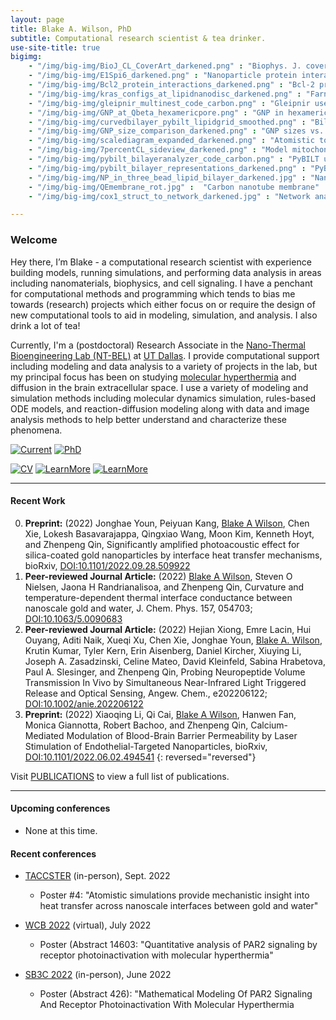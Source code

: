 ```yaml
---
layout: page
title: Blake A. Wilson, PhD
subtitle: Computational research scientist & tea drinker.
use-site-title: true
bigimg:
    - "/img/big-img/BioJ_CL_CoverArt_darkened.png" : "Biophys. J. cover art"
    - "/img/big-img/E1Spi6_darkened.png" : "Nanoparticle protein interaction"
    - "/img/big-img/Bcl2_protein_interactions_darkened.png" : "Bcl-2 protein interactions"
    - "/img/big-img/kras_configs_at_lipidnanodisc_darkened.png" : "Farnesylated-Kras@Lipid-nanodisc"
    - "/img/big-img/gleipnir_multinest_code_carbon.png" : "Gleipnir use code snippet"
    - "/img/big-img/GNP_at_Qbeta_hexamericpore.png" : "GNP in hexameric pore of Q-beta virus"
    - "/img/big-img/curvedbilayer_pybilt_lipidgrid_smoothed.png" : "Bilayer surface grid from PyBILT analysis"
    - "/img/big-img/GNP_size_comparison_darkened.png" : "GNP sizes vs. a protein"
    - "/img/big-img/scalediagram_expanded_darkened.png" : "Atomistic to network dynamics scale diagram"
    - "/img/big-img/7percentCL_sideview_darkened.png" : "Model mitochondrial membrane with 7 percent CL"
    - "/img/big-img/pybilt_bilayeranalyzer_code_carbon.png" : "PyBILT use code snippet"
    - "/img/big-img/pybilt_bilayer_representations_darkened.png" : "PyBILT bilayer representations"
    - "/img/big-img/NP_in_three_bead_lipid_bilayer_darkened.jpg" : "Nanoparticle in a coarse grained lipid bilayer"
    - "/img/big-img/QEmembrane_rot.jpg" :  "Carbon nanotube membrane"
    - "/img/big-img/cox1_struct_to_network_darkened.jpg" : "Network analysis of COX-1 protein"

---
```

### Welcome

Hey there, I’m Blake - a computational research scientist with experience building models, running simulations, and performing data analysis in areas including nanomaterials, biophysics, and cell signaling. I have a penchant for computational methods and programming which tends to bias me towards (research) projects which either focus on or require the design of new computational tools to aid in modeling, simulation, and analysis. I also drink a lot of tea!

Currently, I'm a (postdoctoral) Research Associate in the [Nano-Thermal Bioengineering Lab (NT-BEL)](https://www.nanobrainlab.net/) at [UT Dallas](https://www.utdallas.edu/). I provide computational support including modeling and data analysis to a variety of projects in the lab, but my principal focus has been on studying [molecular hyperthermia](https://onlinelibrary.wiley.com/doi/abs/10.1002/smll.201700841) and diffusion in the brain extracellular space. I use a variety of modeling and simulation methods including molecular dynamics simulation, rules-based ODE models, and reaction-diffusion modeling along with data and image analysis methods to help better understand and characterize these phenomena.

[![Current](https://img.shields.io/badge/Research%20Associate-2019--Present-blueviolet?style=social)](aboutme#professional-experience)
[![PhD](https://img.shields.io/badge/Ph.D.-Chemistry-blue?style=social)](aboutme#education)

[![CV](https://img.shields.io/badge/Download-my%20CV-lightgrey?style=for-the-badge)](https://drive.google.com/file/d/1JCpTAaTp_cIA0VEb8G9surkjtIyj9ZUJ/view?usp=sharing) [![LearnMore](https://img.shields.io/badge/Learn%20More-About%20Me-lightgrey?style=for-the-badge)](aboutme.md) [![LearnMore](https://img.shields.io/badge/Learn%20More-About%20NT--BEL's%20Research-lightgrey?style=for-the-badge)](https://www.nanobrainlab.net/research-areas)

------
#### Recent Work

0. **Preprint:** (2022) Jonghae Youn, Peiyuan Kang, <u>Blake A Wilson</u>, Chen Xie, Lokesh Basavarajappa, Qingxiao Wang, Moon Kim, Kenneth Hoyt, and Zhenpeng Qin, Significantly amplified photoacoustic effect for silica-coated gold nanoparticles by interface heat transfer mechanisms, bioRxiv, [DOI:10.1101/2022.09.28.509922](https://doi.org/10.1101/2022.09.28.509922)
0. **Peer-reviewed Journal Article:** (2022) <u>Blake A Wilson</u>, Steven O Nielsen, Jaona H Randrianalisoa, and Zhenpeng Qin, Curvature and temperature-dependent thermal interface conductance between nanoscale gold and water, J. Chem. Phys. 157, 054703; [DOI:10.1063/5.0090683](https://doi.org/10.1063/5.0090683)
0. **Peer-reviewed Journal Article:** (2022) Hejian Xiong, Emre Lacin, Hui Ouyang, Aditi Naik, Xueqi Xu, Chen Xie, Jonghae Youn, <u>Blake A. Wilson</u>, Krutin Kumar, Tyler Kern, Erin Aisenberg, Daniel Kircher, Xiuying Li, Joseph A. Zasadzinski, Celine Mateo, David Kleinfeld, Sabina Hrabetova, Paul A. Slesinger, and Zhenpeng Qin, Probing Neuropeptide Volume Transmission In Vivo by Simultaneous Near-Infrared Light Triggered Release and Optical Sensing, Angew. Chem., e202206122; [DOI:10.1002/anie.202206122]( https://doi.org/10.1002/anie.202206122)
0. **Preprint:** (2022) Xiaoqing Li, Qi Cai, <u>Blake A Wilson</u>, Hanwen Fan, Monica Giannotta, Robert Bachoo, and Zhenpeng Qin, Calcium-Mediated Modulation of Blood-Brain Barrier Permeability by Laser Stimulation of Endothelial-Targeted Nanoparticles, bioRxiv, [DOI:10.1101/2022.06.02.494541](https://doi.org/10.1101/2022.06.02.494541)
{: reversed="reversed"}

Visit [PUBLICATIONS](https://blakeaw.github.io/publications/) to view a full list of publications.

------
#### Upcoming conferences
  * None at this time.

#### Recent conferences
* [TACCSTER](https://www.tacc.utexas.edu/taccster-2022) (in-person), Sept. 2022
  * Poster #4: "Atomistic simulations provide mechanistic insight into heat transfer across nanoscale interfaces between gold and water"

* [WCB 2022](https://www.wcb2022.com/) (virtual), July 2022
  * Poster (Abstract 14603: "Quantitative analysis of PAR2 signaling by receptor photoinactivation with molecular hyperthermia"

* [SB3C 2022](https://sb3c.org/) (in-person), June 2022
  * Poster (Abstract 426): "Mathematical Modeling Of PAR2 Signaling And Receptor Photoinactivation With Molecular Hyperthermia
